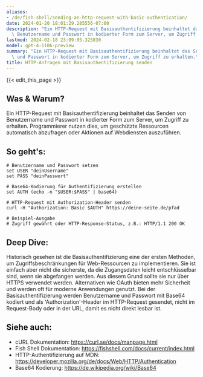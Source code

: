 ```yaml
---
aliases:
- /de/fish-shell/sending-an-http-request-with-basic-authentication/
date: 2024-01-20 18:01:29.285556-07:00
description: "Ein HTTP-Request mit Basisauthentifizierung beinhaltet das Senden von\
  \ Benutzername und Passwort in kodierter Form zum Server, um Zugriff zu erhalten.\u2026"
lastmod: 2024-02-18 23:09:05.325830
model: gpt-4-1106-preview
summary: "Ein HTTP-Request mit Basisauthentifizierung beinhaltet das Senden von Benutzername\
  \ und Passwort in kodierter Form zum Server, um Zugriff zu erhalten.\u2026"
title: HTTP-Anfragen mit Basisauthentifizierung senden
---
```


{{< edit_this_page >}}

## Was & Warum?

Ein HTTP-Request mit Basisauthentifizierung beinhaltet das Senden von Benutzername und Passwort in kodierter Form zum Server, um Zugriff zu erhalten. Programmierer nutzen dies, um geschützte Ressourcen automatisch abzufragen oder Aktionen auf Webdiensten auszuführen.

## So geht's:

```Fish Shell
# Benutzername und Passwort setzen
set USER "deinUsername"
set PASS "deinPasswort"

# Base64-Kodierung für Authentifizierung erstellen
set AUTH (echo -n "$USER:$PASS" | base64)

# HTTP-Request mit Authorization-Header senden
curl -H "Authorization: Basic $AUTH" https://deine-seite.de/pfad

# Beispiel-Ausgabe
# Zugriff gewährt oder HTTP-Response-Status, z.B.: HTTP/1.1 200 OK
```

## Deep Dive:

Historisch gesehen ist die Basisauthentifizierung eine der ersten Methoden, um Zugriffsbeschränkungen für Web-Ressourcen zu implementieren. Sie ist einfach aber nicht die sicherste, da die Zugangsdaten leicht entschlüsselbar sind, wenn sie abgefangen werden. Aus diesem Grund sollte sie nur über HTTPS verwendet werden. Alternativen wie OAuth bieten mehr Sicherheit und werden oft für moderne Anwendungen genutzt. Bei der Basisauthentifizierung werden Benutzername und Passwort mit Base64 kodiert und als 'Authorization'-Header im HTTP-Request gesendet, nicht im Request-Body oder in der URL, damit es nicht direkt lesbar ist.

## Siehe auch:

- cURL Dokumentation: https://curl.se/docs/manpage.html
- Fish Shell Dokumentation: https://fishshell.com/docs/current/index.html
- HTTP-Authentifizierung auf MDN: https://developer.mozilla.org/de/docs/Web/HTTP/Authentication
- Base64 Kodierung: https://de.wikipedia.org/wiki/Base64
